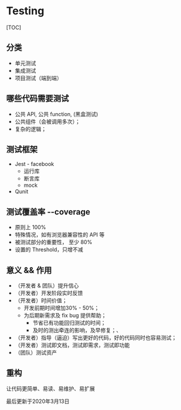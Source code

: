 # Testing 
[TOC]

## 分类
- 单元测试
- 集成测试
- 项目测试（端到端）

## 哪些代码需要测试
- 公共 API, 公共 function, (黑盒测试)
- 公共组件（会被调用多次）；
- 复杂的逻辑；

## 测试框架
- Jest - facebook
    - 运行库
    - 断言库
    - mock
- Qunit

## 测试覆盖率 --coverage
- 原则上 100%
- 特殊情况，如有浏览器兼容性的 API 等
- 被测试部分的重要性， 至少 80%
- 设置的 Threshold，只增不减

## 意义 && 作用
- （开发者 & 团队）提升信心
- （开发者）开发阶段实时反馈
- （开发者）时间价值；
    - 开发前期时间增加30% - 50%；
    - 为后期新需求及 fix bug 提供帮助；
        - 节省已有功能回归测试的时间；
        - 及时的测出牵连的影响，及早修复；、
- （开发者）指导（逼迫）写出更好的代码，好的代码同时也容易测试；
- （开发者）测试即文档，测试即需求，测试即功能
- （团队）测试资产

## 重构
让代码更简单、易读、易维护、易扩展

最后更新于2020年3月13日

[^footnote]: timestamp-最后更新于2020年3月13日